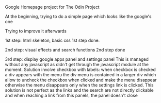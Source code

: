 Google Homepage project for The Odin Project

At the beginning, trying to do a simple page which looks like the google's one

Trying to improve it afterwards

1st step: html skeleton, basic css
1st step done.

2nd step: visual effects and search functions
2nd step done

3rd step: display google apps panel and settings panel
This is managed without any javascript as didn't get through the javascript module at the moment.
Solution involve checkbox with labels: when checkbox is checked a div appears with the menu
the div menu is contained in a larger div which allow to uncheck the checkbox when clicked and make the menu disappear otherwise the menu disappears only when the settings link is clicked.
This solution is not perfect as the links and the search are not directly clickable and when reaching a link from this panels, the panel doesn't close